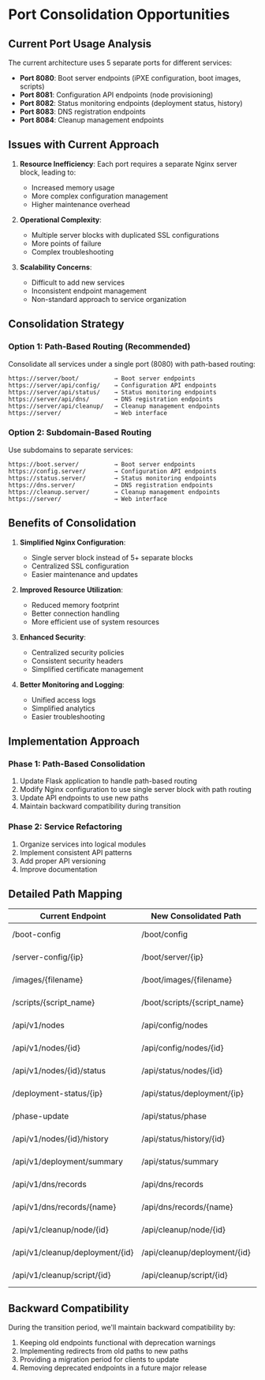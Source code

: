 # Port Consolidation Opportunities

## Current Port Usage Analysis

The current architecture uses 5 separate ports for different services:
- **Port 8080**: Boot server endpoints (iPXE configuration, boot images, scripts)
- **Port 8081**: Configuration API endpoints (node provisioning)
- **Port 8082**: Status monitoring endpoints (deployment status, history)
- **Port 8083**: DNS registration endpoints
- **Port 8084**: Cleanup management endpoints

## Issues with Current Approach

1. **Resource Inefficiency**: Each port requires a separate Nginx server block, leading to:
   - Increased memory usage
   - More complex configuration management
   - Higher maintenance overhead

2. **Operational Complexity**: 
   - Multiple server blocks with duplicated SSL configurations
   - More points of failure
   - Complex troubleshooting

3. **Scalability Concerns**:
   - Difficult to add new services
   - Inconsistent endpoint management
   - Non-standard approach to service organization

## Consolidation Strategy

### Option 1: Path-Based Routing (Recommended)
Consolidate all services under a single port (8080) with path-based routing:

```
https://server/boot/          → Boot server endpoints
https://server/api/config/    → Configuration API endpoints
https://server/api/status/    → Status monitoring endpoints
https://server/api/dns/       → DNS registration endpoints
https://server/api/cleanup/   → Cleanup management endpoints
https://server/               → Web interface
```

### Option 2: Subdomain-Based Routing
Use subdomains to separate services:

```
https://boot.server/          → Boot server endpoints
https://config.server/        → Configuration API endpoints
https://status.server/        → Status monitoring endpoints
https://dns.server/           → DNS registration endpoints
https://cleanup.server/       → Cleanup management endpoints
https://server/               → Web interface
```

## Benefits of Consolidation

1. **Simplified Nginx Configuration**:
   - Single server block instead of 5+ separate blocks
   - Centralized SSL configuration
   - Easier maintenance and updates

2. **Improved Resource Utilization**:
   - Reduced memory footprint
   - Better connection handling
   - More efficient use of system resources

3. **Enhanced Security**:
   - Centralized security policies
   - Consistent security headers
   - Simplified certificate management

4. **Better Monitoring and Logging**:
   - Unified access logs
   - Simplified analytics
   - Easier troubleshooting

## Implementation Approach

### Phase 1: Path-Based Consolidation
1. Update Flask application to handle path-based routing
2. Modify Nginx configuration to use single server block with path routing
3. Update API endpoints to use new paths
4. Maintain backward compatibility during transition

### Phase 2: Service Refactoring
1. Organize services into logical modules
2. Implement consistent API patterns
3. Add proper API versioning
4. Improve documentation

## Detailed Path Mapping

| Current Endpoint | New Consolidated Path | Service |
|------------------|----------------------|---------|
| /boot-config | /boot/config | Boot Service |
| /server-config/{ip} | /boot/server/{ip} | Boot Service |
| /images/{filename} | /boot/images/{filename} | Boot Service |
| /scripts/{script_name} | /boot/scripts/{script_name} | Boot Service |
| /api/v1/nodes | /api/config/nodes | Node Provisioner |
| /api/v1/nodes/{id} | /api/config/nodes/{id} | Node Provisioner |
| /api/v1/nodes/{id}/status | /api/status/nodes/{id} | Status Monitor |
| /deployment-status/{ip} | /api/status/deployment/{ip} | Status Monitor |
| /phase-update | /api/status/phase | Status Monitor |
| /api/v1/nodes/{id}/history | /api/status/history/{id} | Status Monitor |
| /api/v1/deployment/summary | /api/status/summary | Status Monitor |
| /api/v1/dns/records | /api/dns/records | DNS Service |
| /api/v1/dns/records/{name} | /api/dns/records/{name} | DNS Service |
| /api/v1/cleanup/node/{id} | /api/cleanup/node/{id} | Cleanup Service |
| /api/v1/cleanup/deployment/{id} | /api/cleanup/deployment/{id} | Cleanup Service |
| /api/v1/cleanup/script/{id} | /api/cleanup/script/{id} | Cleanup Service |

## Backward Compatibility

During the transition period, we'll maintain backward compatibility by:
1. Keeping old endpoints functional with deprecation warnings
2. Implementing redirects from old paths to new paths
3. Providing a migration period for clients to update
4. Removing deprecated endpoints in a future major release